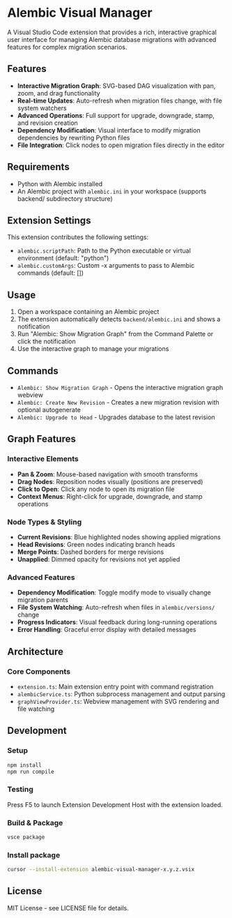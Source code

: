 # Alembic Visual Manager

A Visual Studio Code extension that provides a rich, interactive graphical user interface for managing Alembic database migrations with advanced features for complex migration scenarios.

## Features

- **Interactive Migration Graph**: SVG-based DAG visualization with pan, zoom, and drag functionality
- **Real-time Updates**: Auto-refresh when migration files change, with file system watchers
- **Advanced Operations**: Full support for upgrade, downgrade, stamp, and revision creation
- **Dependency Modification**: Visual interface to modify migration dependencies by rewriting Python files
- **File Integration**: Click nodes to open migration files directly in the editor

## Requirements

- Python with Alembic installed
- An Alembic project with `alembic.ini` in your workspace (supports backend/ subdirectory structure)

## Extension Settings

This extension contributes the following settings:

- `alembic.scriptPath`: Path to the Python executable or virtual environment (default: "python")
- `alembic.customArgs`: Custom -x arguments to pass to Alembic commands (default: [])

## Usage

1. Open a workspace containing an Alembic project
2. The extension automatically detects `backend/alembic.ini` and shows a notification
3. Run "Alembic: Show Migration Graph" from the Command Palette or click the notification
4. Use the interactive graph to manage your migrations

## Commands

- `Alembic: Show Migration Graph` - Opens the interactive migration graph webview
- `Alembic: Create New Revision` - Creates a new migration revision with optional autogenerate
- `Alembic: Upgrade to Head` - Upgrades database to the latest revision

## Graph Features

### Interactive Elements

- **Pan & Zoom**: Mouse-based navigation with smooth transforms
- **Drag Nodes**: Reposition nodes visually (positions are preserved)
- **Click to Open**: Click any node to open its migration file
- **Context Menus**: Right-click for upgrade, downgrade, and stamp operations

### Node Types & Styling

- **Current Revisions**: Blue highlighted nodes showing applied migrations
- **Head Revisions**: Green nodes indicating branch heads  
- **Merge Points**: Dashed borders for merge revisions
- **Unapplied**: Dimmed opacity for revisions not yet applied

### Advanced Features

- **Dependency Modification**: Toggle modify mode to visually change migration parents
- **File System Watching**: Auto-refresh when files in `alembic/versions/` change
- **Progress Indicators**: Visual feedback during long-running operations
- **Error Handling**: Graceful error display with detailed messages

## Architecture

### Core Components

- `extension.ts`: Main extension entry point with command registration
- `alembicService.ts`: Python subprocess management and output parsing
- `graphViewProvider.ts`: Webview management with SVG rendering and file watching

## Development

### Setup

```bash
npm install
npm run compile
```

### Testing

Press F5 to launch Extension Development Host with the extension loaded.

### Build & Package

```bash
vsce package
```

### Install package

```bash
cursor --install-extension alembic-visual-manager-x.y.z.vsix
```

## License

MIT License - see LICENSE file for details.

